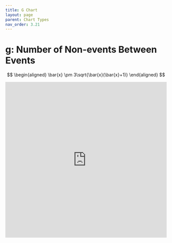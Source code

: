 ```yaml
---
title: G Chart
layout: page
parent: Chart Types
nav_order: 3.21
---
```


# g: Number of Non-events Between Events

$$
\begin{aligned}
\bar{x} \pm 3\sqrt{\bar{x}(\bar{x}+1)}
\end{aligned}
$$

<iframe title="SPCVisualExamplesTesting" width="100%" height="486" src="https://app.powerbi.com/view?r=eyJrIjoiYjg0ZmZlYzQtM2MyMC00NDg0LWIwMWQtOThjNTE2ZjJhOGQ5IiwidCI6IjIzMjA0YzgxLTVlNzYtNDE0ZS04Y2M1LTYzMWI0ODc0ZTIwOCJ9&pageName=ReportSectionf8d2f742db44307b5e0f" frameborder="0" allowFullScreen="true"></iframe>
